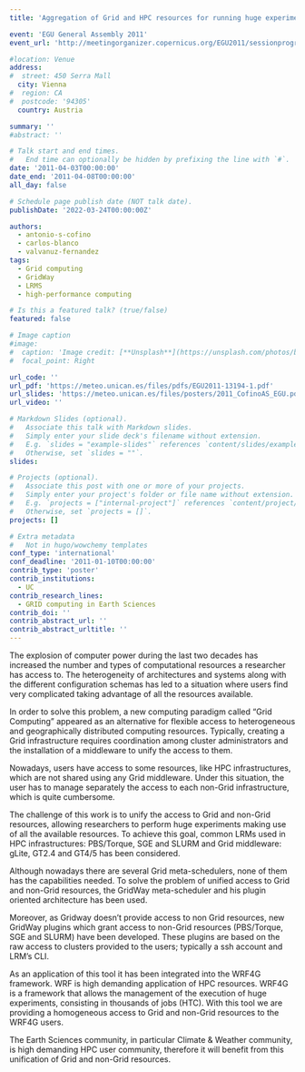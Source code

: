 ```yaml
---
title: 'Aggregation of Grid and HPC resources for running huge experiments in climate and weather prediction'

event: 'EGU General Assembly 2011'
event_url: 'http://meetingorganizer.copernicus.org/EGU2011/sessionprogramme'

#location: Venue
address:
#  street: 450 Serra Mall
  city: Vienna
#  region: CA
#  postcode: '94305'
  country: Austria

summary: ''
#abstract: ''

# Talk start and end times.
#   End time can optionally be hidden by prefixing the line with `#`.
date: '2011-04-03T00:00:00'
date_end: '2011-04-08T00:00:00'
all_day: false

# Schedule page publish date (NOT talk date).
publishDate: '2022-03-24T00:00:00Z'

authors: 
  - antonio-s-cofino
  - carlos-blanco
  - valvanuz-fernandez
tags: 
  - Grid computing
  - GridWay
  - LRMS
  - high-performance computing

# Is this a featured talk? (true/false)
featured: false

# Image caption
#image:
#  caption: 'Image credit: [**Unsplash**](https://unsplash.com/photos/bzdhc5b3Bxs)'
#  focal_point: Right

url_code: ''
url_pdf: 'https://meteo.unican.es/files/pdfs/EGU2011-13194-1.pdf'
url_slides: 'https://meteo.unican.es/files/posters/2011_CofinoAS_EGU.pdf'
url_video: ''

# Markdown Slides (optional).
#   Associate this talk with Markdown slides.
#   Simply enter your slide deck's filename without extension.
#   E.g. `slides = "example-slides"` references `content/slides/example-slides.md`.
#   Otherwise, set `slides = ""`.
slides:

# Projects (optional).
#   Associate this post with one or more of your projects.
#   Simply enter your project's folder or file name without extension.
#   E.g. `projects = ["internal-project"]` references `content/project/deep-learning/index.md`.
#   Otherwise, set `projects = []`.
projects: []

# Extra metadata
#   Not in hugo/wowchemy templates
conf_type: 'international'
conf_deadline: '2011-01-10T00:00:00'
contrib_type: 'poster'
contrib_institutions: 
  - UC
contrib_research_lines: 
  - GRID computing in Earth Sciences
contrib_doi: ''
contrib_abstract_url: ''
contrib_abstract_urltitle: ''
---
```


The explosion of computer power during the last two decades has increased the number and types of computational resources a researcher has access to. The heterogeneity of architectures and systems along with the different configuration schemas has led to a situation where users find very complicated taking advantage of all the resources available.

In order to solve this problem, a new computing paradigm called “Grid Computing” appeared as an alternative for flexible access to heterogeneous and geographically distributed computing resources. Typically, creating a Grid infrastructure requires coordination among cluster administrators and the installation of a middleware to unify the access to them. 

Nowadays, users have access to some resources, like HPC infrastructures, which are not shared using any Grid middleware. Under this situation, the user has to manage separately the access to each non-Grid infrastructure, which is quite cumbersome.

The challenge of this work is to unify the access to Grid and non-Grid resources, allowing researchers to perform huge experiments making use of all the available resources. To achieve this goal, common LRMs used in HPC infrastructures: PBS/Torque, SGE and SLURM and Grid middleware: gLite, GT2.4 and GT4/5 has been considered.

Although nowadays there are several Grid meta-schedulers, none of them has the capabilities needed. To solve the problem of unified access to Grid and non-Grid resources, the GridWay meta-scheduler and his plugin oriented architecture has been used.

Moreover, as Gridway doesn’t provide access to non Grid resources, new GridWay plugins which grant access to non-Grid resources (PBS/Torque, SGE and SLURM) have been developed. These plugins are based on the raw access to clusters provided to the users; typically a ssh account and LRM’s CLI.

As an application of this tool it has been integrated into the WRF4G framework. WRF is high demanding application of HPC resources. WRF4G is a framework that allows the management of the execution of huge experiments, consisting in thousands of jobs (HTC). With this tool we are providing a homogeneous access to Grid and non-Grid resources to the WRF4G users. 

The Earth Sciences community, in particular Climate & Weather community, is high demanding HPC user community, therefore it will benefit from this unification of Grid and non-Grid resources.
